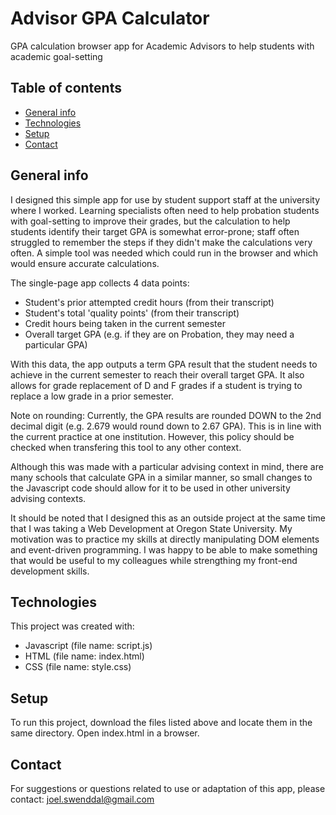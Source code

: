 # Advisor GPA Calculator
GPA calculation browser app for Academic Advisors to help students with academic goal-setting

## Table of contents

* [General info](#general-info)
* [Technologies](#technologies)
* [Setup](#setup)
* [Contact](#contact)

## General info
I designed this simple app for use by student support staff at the university where I worked. Learning specialists often need to help probation students with goal-setting to improve their grades, but the calculation to help students identify their target GPA is somewhat error-prone; staff often struggled to remember the steps if they didn't make the calculations very often. A simple tool was needed which could run in the browser and which would ensure accurate calculations.

The single-page app collects 4 data points:

* Student's prior attempted credit hours (from their transcript)
* Student's total 'quality points' (from their transcript)
* Credit hours being taken in the current semester
* Overall target GPA (e.g. if they are on Probation, they may need a particular GPA)

With this data, the app outputs a term GPA result that the student needs to achieve in the current semester to reach their overall target GPA. It also allows for grade replacement of D and F grades if a student is trying to replace a low grade in a prior semester.

Note on rounding: Currently, the GPA results are rounded DOWN to the 2nd decimal digit (e.g. 2.679 would round down to 2.67 GPA). This is in line with the current practice at one institution. However, this policy should be checked when transfering this tool to any other context.

Although this was made with a particular advising context in mind, there are many schools that calculate GPA in a similar manner, so small changes to the Javascript code should allow for it to be used in other university advising contexts.

It should be noted that I designed this as an outside project at the same time that I was taking a Web Development at Oregon State University. My motivation was to practice my skills at directly manipulating DOM elements and event-driven programming. I was happy to be able to make something that would be useful to my colleagues while strengthing my front-end development skills.

## Technologies

This project was created with:

* Javascript (file name: script.js)
* HTML (file name: index.html)
* CSS (file name: style.css)

## Setup

To run this project, download the files listed above and locate them in the same directory. Open index.html in a browser.

## Contact
For suggestions or questions related to use or adaptation of this app, please contact: joel.swenddal@gmail.com


